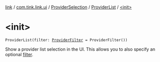 [link](../../../index.md) / [com.tink.link.ui](../../index.md) / [ProviderSelection](../index.md) / [ProviderList](index.md) / [&lt;init&gt;](./-init-.md)

# &lt;init&gt;

`ProviderList(filter: `[`ProviderFilter`](../../../com.tink.service.provider/-provider-filter/index.md)` = ProviderFilter())`

Show a provider list selection in the UI. This allows you to also specify an optional [filter](filter.md).

